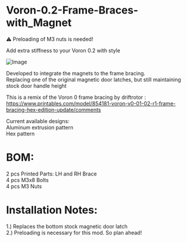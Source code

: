# Voron-0.2-Frame-Braces-with_Magnet
:warning: Preloading of M3 nuts is needed!

Add extra stiffness to your Voron 0.2 with style

![Image](https://github.com/user-attachments/assets/d1c7dcc5-c278-40db-963b-68301937a232)

Developed to integrate the magnets to the frame bracing.  
Replacing one of the original magnetic door latches, but still maintaining stock door handle height

This is a remix of the Voron 0 frame bracing by driftrotor :  
https://www.printables.com/model/854181-voron-v0-01-02-r1-frame-bracing-hex-edition-update/comments

Current available designs:  
Aluminum extrusion pattern  
Hex pattern

# BOM:  
2 pcs Printed Parts: LH and RH Brace  
4 pcs M3x8 Bolts  
4 pcs M3 Nuts  

# Installation Notes:
1.) Replaces the bottom stock magnetic door latch  
2.) Preloading is necessary for this mod. So plan ahead!  
